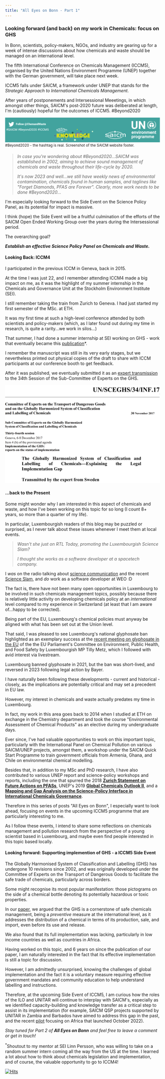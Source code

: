 ```yaml
---
title: "All Eyes on Bonn - Part 1"
---
```

### Looking forward (and back) on my work in Chemicals: focus on GHS

In Bonn, scientists, policy-makers, NGOs, and industry are gearing up for a week of intense discussions about how chemicals and waste should be managed on an international level.

The fifth International Conference on Chemicals Management (ICCM5), organised by the United Nations Environment Programme (UNEP) together with the German government, will take place next week. 

ICCM5 falls under SAICM, a framework under UNEP that stands for the *Strategic Approach to International Chemicals Management*.

After years of postponements and Intersessional Meeetings, in which amongst other things, SAICM's post-2020 future was deliberated at length, I'm (cautiously) hopeful for the outcomes of ICCM5. #Beyond2020

![#Beyond2020 - the hashtag is real. Screenshot of the SAICM website footer.](../images/saicm_beyond2020.png)
<sup>#Beyond2020 - the hashtag is real. Screenshot of the SAICM website footer.</sup>

> *In case you're wondering about #Beyond2020...SAICM was established in 2002, aiming to achieve sound management of chemicals and waste throughout their life-cycle by 2020.*
>
> *It's now 2023 and well...we still have weekly news of environmental contamination, chemicals found in human samples, and taglines like "Forget Diamonds, PFAS are Forever". Clearly, more work needs to be done #Beyond2020...*

I'm especially looking forward to the Side Event on the Science Policy Panel, as its potential for impact is massive.

I think (hope) the Side Event will be a fruitful culmination of the efforts of the SAICM Open Ended Working Group over the years during the Intersessional period. 

The overarching goal? 

***Establish an effective Science Policy Panel on Chemicals and Waste.***

#### Looking Back: ICCM4

I participated in the previous ICCM in Geneva, back in 2015. 

At the time I was just 22, and I remember attending ICCM4 made a big impact on me, as it was the highlight of my summer internship in the Chemicals and Governance Unit at the Stockholm Environment Institute (SEI). 

I still remember taking the train from Zurich to Geneva. I had just started my first semester of the MSc. at ETH.

It was my first time at such a high-level conference attended by both scientists and policy-makers (which, as I later found out during my time in research, is quite a rarity...we work in silos...)

That summer, I had done a summer internship at SEI working on GHS - work that eventually became this [publication](https://doi.org/10.3390/su9122176)*. 

I remember the manuscript was still in its very early stages, but we nevertheless printed out physical copies of the draft to share with ICCM participants at our conference booth to get feedback. 

After it was published, we eventually submitted it as an [expert transmission](https://unece.org/DAM/trans/doc/2017/dgac10c4/UN-SCEGHS-34-INF17e.pdf) to the 34th Session of the Sub-Committee of Experts on the GHS.

![Our publication on GHS](../images/iccm4_ghs.png)

#### ...back to the Present

Some might wonder why I am interested in this aspect of chemicals and waste, and how I've been working on this topic for so long (I count 8+ years, so more than a quarter of my life). 

In particular, Luxembourgish readers of this blog may be puzzled or surprised, as I never talk about these issues whenever I meet them at local events.

> *Wasn't she just on RTL Today, promoting the Luxembourgish Science Slam?*
>
> *I thought she works as a software developer at a spacetech company.*

I *was* on the radio talking about [science communication](https://play.rtl.lu/shows/en/in-conversation-with-lisa-burke/episodes/n/2109419) and the recent [Science Slam](https://play.rtl.lu/shows/en/the-home-stretch-with-melissa-dalton/episodes/r/2109965), and *do* work as a software developer at WEO :D

The fact is, there have not been many open opportunities in Luxembourg to be involved in such chemicals management topics, possibly because there is relatively little activity on developing chemicals policy at an *international* level compared to my experience in Switzerland (at least that I am aware of...happy to be corrected). 

Being part of the EU, Luxembourg's chemical policies must anyway be aligned with what has been set out at the Union level. 

That said, I was pleased to see Luxembourg's national glyphosate ban highlighted as an exemplary success at the [recent meeting on glyphosate in the EU]((https://multimedia.europarl.europa.eu/en/webstreaming/committee-on-environment-public-health-and-food-safety_20230718-1700-COMMITTEE-ENVI) ) of the the EU Parliament's Committee on Environment, Public Health, and Food Safety by Luxembourgish MP Tilly Metz, which I followed with avid interest via livestream.

Luxembourg banned glyphosate in 2021, but the ban was short-lived, and reversed in 2023 following legal action by Bayer. 

I have naturally been following these developments - current and historical - closely, as the implications are potentially critical and may set a precedent in EU law. 

However, my interest in chemicals and waste actually predates my time in Luxembourg. 

In fact, my work in this area goes back to 2014 when I studied at ETH on exchange in the Chemistry department and took the course "Environmental Assessment of Chemical Products" as an elective during my undergraduate days.  

Ever since, I've had valuable opportunities to work on this important topic, particularly with the International Panel on Chemical Pollution on various SAICM/UNEP projects, amongst them, a workshop under the SAICM Quick Start Programme to train government officials from Armenia, Ghana, and Chile on environmental chemical modelling. 

Besides that, in addition to my MSc and PhD research, I have also contributed to various UNEP report and science-policy workshops and reports, including the one that spurred the 2018 [**Zurich Statement on Future Actions on PFASs**](https://ehp.niehs.nih.gov/doi/10.1289/EHP4158), UNEP's 2019 [**Global Chemicals Outlook II**](https://www.unep.org/resources/report/global-chemicals-outlook-ii-legacies-innovative-solutions), and a [**Mapping and Gap Analysis on the Science-Policy Interface in International Chemicals Governance**](https://www.ipcp.ch/wp-content/uploads/2019/02/IPCP-Sci-Pol-Report2019.pdf).

Therefore in this series of posts "All Eyes on Bonn", I especially want to look ahead, focusing on events in the upcoming ICCM5 programme that are particularly interesting to me.

As I follow these events, I intend to share some reflections on chemicals management and pollution research from the perspective of a young scientist based in Luxembourg, and maybe even find people interested in this topic based locally.

#### Looking forward: Supporting implemention of GHS - a ICCM5 Side Event
The Globally Harmonised System of Classification and Labelling (GHS) has undergone 10 revisions since 2002, and was originally developed under the Committee of Experts on the Transport of Dangerous Goods to facilitate the safe trade of chemicals, particularly across borders.

Some might recognise its most popular manifestation: those pictograms on the side of a chemical bottle denoting its potentially hazardous or toxic properties.

In our [paper](https://doi.org/10.3390/su9122176), we argued that the GHS is a cornerstone of safe chemicals management, being a *preventive* measure at the international level, as it addresses the distribution of a chemical in terms of its production, sale, and import, even before its use and release.

We also found that its full implementation was lacking, particularly in low income countries as well as countries in Africa. 

Having worked on this topic, and 6 years on since the publication of our paper, I am naturally interested in the fact that its effective implementation is still a topic for discussion. 

However, I am admittedly unsurprised, knowing the challenges of global implementation and the fact it is a voluntary measure requiring effective government mandates and community education to help understand labelling and instructions.

Therefore, at the upcoming Side Event of ICCM5, I am curious how the roles of the ILO and UNITAR will continue to interplay with SAICM's, especially as we identified capacity-building and knowledge transfer as a critical step to assist in its implementation (for example, SAICM QSP projects supported by UNITAR in Zambia and Barbados have aimed to address this gap in the past, and the recent [pilot](https://www.saicm.org/Implementation/GHSinAfrica_/InceptionworkshopfortheGHSinAfricaproject/tabid/9397/language/en-US/Default.aspx) focusing on Africa that launched October 2022).  

*Stay tuned for Part 2 of **All Eyes on Bonn** and feel free to leave a comment or get in touch!*

<sup>*</sup>Shoutout to my mentor at SEI Linn Persson, who was willing to take on a random summer intern coming all the way from the US at the time. I learned a lot about how to think about chemicals legislation and implementation, and of course, the valuable opportunity to go to ICCM4!

[![Hits](https://hits.seeyoufarm.com/api/count/incr/badge.svg?url=https%3A%2F%2Fadelenel.ai%2Ficcm5%2F&count_bg=%2379C83D&title_bg=%23555555&icon=&icon_color=%23E7E7E7&title=hits&edge_flat=false)](https://hits.seeyoufarm.com)





